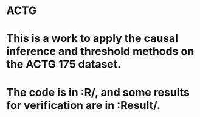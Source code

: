 # ACTG
# This is a work to apply the causal inference and threshold methods on the ACTG 175 dataset.
# The code is in :R/, and some results for verification are in :Result/.
